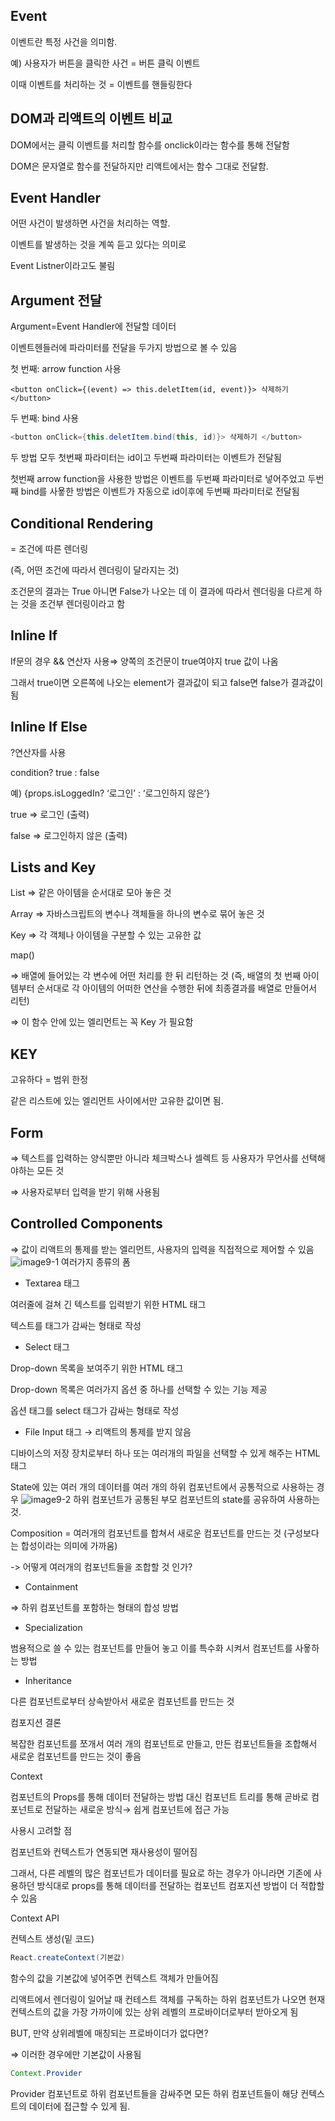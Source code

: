 ## Event

이벤트란 특정 사건을 의미함.

예) 사용자가 버튼을 클릭한 사건 = 버튼 클릭 이벤트

이때 이벤트를 처리하는 것 = 이벤트를 핸들링한다

## DOM과 리액트의 이벤트 비교

DOM에서는 클릭 이벤트를 처리할 함수를 onclick이라는 함수를 통해 전달함

DOM은 문자열로 함수를 전달하지만 리액트에서는 함수 그대로 전달함.

## Event Handler

어떤 사건이 발생하면 사건을 처리하는 역할.

이벤트를 발생하는 것을 계쏙 듣고 있다는 의미로 

Event Listner이라고도 불림

## Argument 전달

Argument=Event Handler에 전달할 데이터

이벤트헨들러에 파라미터를 전달을 두가지 방법으로 볼 수 있음

첫 번째: arrow function 사용
```javja
<button onClick={(event) => this.deletItem(id, event)}> 삭제하기 </button>

```

두 번째: bind 사용
```java
<button onClick={this.deletItem.bind(this, id)}> 삭제하기 </button>
```
두 방법 모두 첫번째 파라미터는 id이고 두번째 파라미터는 이벤트가 전달됨

첫번째 arrow function을 사용한 방법은 이벤트를 두번째 파라미터로 넣어주었고 두번째 bind를 사욯한 방법은 이벤트가 자동으로 id이후에 두번째 파라미터로 전달됨

## Conditional Rendering

 = 조건에 따른 렌더링

(즉, 어떤 조건에 따라서 렌더링이 달라지는 것)

조건문의 결과는 True 아니면 False가 나오는 데 이 결과에 따라서 렌더링을 다르게 하는 것을 조건부 렌더링이라고  함


## Inline If

If문의 경우 && 연산자 사용⇒ 양쪽의 조건문이 true여야지 true 값이 나옴

그래서 true이면 오른쪽에 나오는 element가 결과값이 되고 false면 false가 결과값이 됨

## Inline If Else

?연산자를 사용

condition? true : false

예) {props.isLoggedIn? ‘로그인’ : ‘로그인하지 않은’}

true ⇒ 로그인 (출력)

false ⇒ 로그인하지 않은 (출력)

## Lists and Key

List ⇒ 같은 아이템을 순서대로 모아 놓은 것

Array ⇒ 자바스크립트의 변수나 객체들을 하나의 변수로 묶어 놓은 것

Key ⇒ 각 객체나 아이템을 구분할 수 있는 고유한 값

map() 

⇒ 배열에 들어있는 각 변수에 어떤 처리를 한 뒤 리턴하는 것 (즉, 배열의 첫 번째 아이템부터 순서대로 각 아이템의 어떠한 연산을 수행한 뒤에 최종결과를 배열로 만들어서 리턴)

⇒ 이 함수 안에 있는 엘리먼트는 꼭 Key 가 필요함

## KEY

고유하다 = 범위 한정

같은 리스트에 있는 엘리먼트 사이에서만 고유한 값이면 됨.

## Form

⇒ 텍스트를 입력하는 양식뿐만 아니라 체크박스나 셀렉트 등 사용자가 무언사를 선택해야하는 모든 것

⇒ 사용자로부터 입력을 받기 위해 사용됨

## Controlled Components

⇒ 값이 리액트의 통제를 받는 엘리먼트, 사용자의 입력을 직접적으로 제어할 수 있음
![image9-1](https://github.com/yeab-in/Code-Techeer/blob/main/9-1.png)
여러가지 종류의 폼

- Textarea 태그

여러줄에 걸쳐 긴 텍스트를 입력받기 위한 HTML 태그

텍스트를 태그가 감싸는 형태로 작성

- Select  태그

Drop-down 목록을 보여주기 위한 HTML 태그

Drop-down 목록은 여러가지 옵션 중 하나를 선택할 수 있는 기능 제공

옵션 태그를 select 태그가 감싸는 형태로 작성

- File Input 태그 → 리액트의 통제를 받지 않음

디바이스의 저장 장치로부터 하나 또는 여러개의 파일을 선택할 수 있게 해주는 HTML 태그

State에 있는 여러 개의 데이터를 여러 개의 하위 컴포넌트에서 공통적으로 사용하는 경우
![image9-2](https://github.com/yeab-in/Code-Techeer/blob/main/9-2.png)
하위 컴포넌트가 공통된 부모 컴포넌트의 state를 공유하여 사용하는 것.

Composition = 여러개의 컴포넌트를 합쳐서 새로운 컴포넌트를 만드는 것 (구성보다는 합성이라는 의미에 가까움)

-> 어떻게 여러개의 컴포넌트들을 조합할 것 인가?

- Containment

⇒ 하위 컴포넌트를 포함하는 형태의 합성 방법

- Specialization

범용적으로 쓸 수 있는 컴포넌트를 만들어 놓고 이를 특수화 시켜서 컴포넌트를 사욯하는 방법

- Inheritance

다른 컴포넌트로부터 상속받아서 새로운 컴포넌트를 만드는 것

컴포지션 결론

복잡한 컴포넌트를 쪼개서 여러 개의 컴포넌트로 만들고, 만든 컴포넌트들을 조합해서 새로운 컴포넌트를 만드는 것이 좋음

Context

컴포넌트의 Props를 통해 데이터 전달하는 방법 대신 컴포넌트 트리를 통해 곧바로 컴포넌트로 전달하는 새로운 방식→ 쉽게 컴포넌트에 접근 가능

사용시 고려할 점

컴포넌트와 컨텍스트가 연동되면 재사용성이 떨어짐

그래서, 다른 레벨의 많은 컴포넌트가 데이터를 필요로 하는 경우가 아니라면 기존에 사용하던 방식대로 props를 통해 데이터를 전달하는 컴포넌트 컴포지션 방법이 더 적합할 수 있음

Context API

컨텍스트 생성(밑 코드)
```java
React.createContext(기본값)
```
함수의 값을 기본값에 넣어주면 컨텍스트 객체가 만들어짐

리액트에서 렌더링이 일어날 때 컨테스트 객체를 구독하는 하위 컴포넌트가 나오면  현재 컨텍스트의 값을 가장 가까이에 있는 상위 레벨의 프로바이더로부터 받아오게 됨

BUT, 만약 상위레벨에 매칭되는 프로바이더가 없다면?

⇒ 이러한 경우에만 기본값이 사용됨

```java
Context.Provider
```
Provider 컴포넌트로 하위 컴포넌트들을 감싸주면 모든 하위 컴포넌트들이 해당 컨텍스트의 데이터에 접근할 수 있게 됨.
